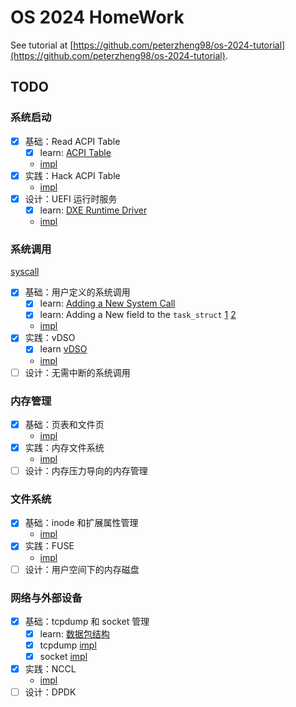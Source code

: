 # OS 2024 HomeWork

See tutorial at [https://github.com/peterzheng98/os-2024-tutorial](https://github.com/peterzheng98/os-2024-tutorial).

## TODO

### 系统启动

- [x] 基础：Read ACPI Table
  - [x] learn: [ACPI Table](https://blog.csdn.net/u011280717/article/details/124959776)
  - [impl](./HelloWorldPkg/HelloWorld.c)
- [x] 实践：Hack ACPI Table
  - [impl](./HelloWorldPkg/HelloWorld.c)
- [x] 设计：UEFI 运行时服务
  - [x] learn: [DXE Runtime Driver](https://tianocore-docs.github.io/edk2-ModuleWriteGuide/draft/8_dxe_drivers_non-uefi_drivers/88_dxe_runtime_driver.html)
  - [impl](./HardwareInfoAppPkg)

### 系统调用

[syscall](./syscall/)

- [x] 基础：用户定义的系统调用
  - [x] learn: [Adding a New System Call](https://www.kernel.org/doc/html/v5.15/process/adding-syscalls.html)
  - [x] learn: Adding a New field to the `task_struct` [1](https://stackoverflow.com/questions/8044652/adding-entry-to-task-struct-and-initializing-to-default-value) [2](https://www.linuxquestions.org/questions/programming-9/adding-a-new-field-to-task_struct-310638/)
  - [impl](./syscall/kv_syscall/)
- [x] 实践：vDSO
  - [x] learn [vDSO](https://zhuanlan.zhihu.com/p/436454953)
  - [impl](./syscall/vdso/)
- [ ] 设计：无需中断的系统调用

### 内存管理

- [x] 基础：页表和文件页
  - [impl](./memctrl/mmap/)
- [x] 实践：内存文件系统
  - [impl](./memctrl/ramfs/)
- [ ] 设计：内存压力导向的内存管理

### 文件系统

- [x] 基础：inode 和扩展属性管理
  - [impl](./filesystem/inode/)
- [x] 实践：FUSE
  - [impl](./filesystem/fuse/)
- [ ] 设计：用户空间下的内存磁盘

### 网络与外部设备

- [x] 基础：tcpdump 和 socket 管理
  - [x] learn: [数据包结构](https://zhuanlan.zhihu.com/p/532166995)
  - [x] tcpdump [impl](./network/tcpdump/)
  - [x] socket [impl](./network/socket/)
- [x] 实践：NCCL
  - [impl](./network/nccl/)
- [ ] 设计：DPDK
